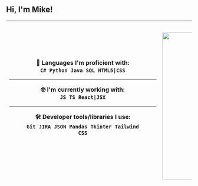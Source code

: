 ## Hi, I'm Mike!
|💪 Languages I'm proficient with:<br><code>C#</code>  <code>Python</code>  <code>Java</code>  <code>SQL</code>  <code>HTML5\|CSS</code><br><hr>🤓 I'm currently working with:<br><code>JS</code>  <code>TS</code>  <code>React\|JSX</code><br><hr>🛠 Developer tools/libraries I use:<br><code>Git</code>  <code>JIRA</code>  <code>JSON</code>  <code>Pandas</code>  <code>Tkinter</code>  <code>Tailwind CSS</code> <br>                                                                                               | 🎮 Try out [my game](https://saucelayer.itch.io/bitbeastarena) on itch.io!<br><img src = "https://img.itch.zone/aW1hZ2UvMjYzOTk3NS8xNzczOTQ4MS5naWY=/250x600/8HeduF.gif" width="400" > |
|----------------------------------------------------------------------------------------------------------------------------------------------------------------------------------------------------------------------------------------------------------------------------------------------------------------------------------------------------------------|---------------------------------------------------------------------------------------------------------------------------------------------------------------------------------------|
